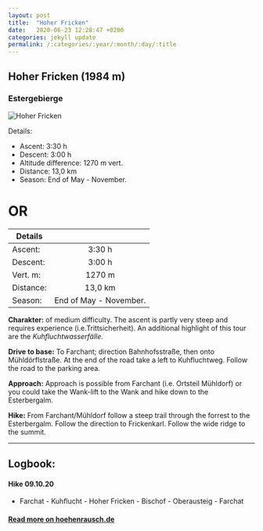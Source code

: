```yaml
---
layout: post
title:  "Hoher Fricken"
date:   2020-06-23 12:28:47 +0200
categories: jekyll update
permalink: /:categories/:year/:month/:day/:title
---
```



## Hoher Fricken (1984 m)
### Estergebierge

![Hoher Fricken](https://www.hoehenrausch.de/berge/hoher-fricken/highlight.jpg)


Details:
-   Ascent:  3:30 h
-   Descent:  3:00 h
-   Altitude difference: 1270 m vert.
-   Distance: 13,0 km
-   Season: End of May - November.

# OR

| Details       |               |
| ------------- |:-------------:|
| Ascent:       | 3:30 h        |
| Descent:      | 3:00 h        |
| Vert. m:      | 1270 m        |
| Distance:     | 13,0 km       |
| Season:       |  End of May - November. |


**Charakter:** of medium difficulty. The ascent is partly very steep and requires experience (i.e.Trittsicherheit).
An additional highlight of this tour are the *Kuhfluchtwasserfälle*.

**Drive to base:**
To Farchant; direction Bahnhofsstraße, then onto Mühldörflstraße. At the end of the road take a left to Kuhfluchtweg. Follow the road to the parking area.

**Approach:**
Approach is possible from Farchant (i.e. Ortsteil Mühldorf) or you could take the Wank-lift to the Wank and hike down to the Esterbergalm.

**Hike:**
From Farchant/Mühldorf follow a steep trail through the forrest to the Esterbergalm. Follow the direction to Frickenkarl. Follow the wide ridge to the summit.


-------

## Logbook:

#### Hike 09.10.20
- Farchat - Kuhflucht - Hoher Fricken - Bischof - Oberausteig - Farchat











#### [Read more on hoehenrausch.de](https://www.hoehenrausch.de/berge/hoher-fricken/)
